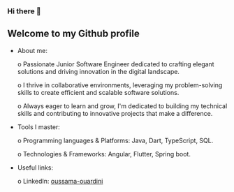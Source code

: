 ### Hi there 👋
## Welcome to my Github profile
- About me:

  o Passionate Junior Software Engineer dedicated to crafting elegant solutions and driving innovation in the digital landscape.

  o I thrive in collaborative environments, leveraging my problem-solving skills to create efficient and scalable software solutions.

  o Always eager to learn and grow, I'm dedicated to building my technical skills and contributing to innovative projects that make a difference.

- Tools I master:

  o Programming languages & Platforms: Java, Dart, TypeScript, SQL.

  o Technologies & Frameworks: Angular, Flutter, Spring boot.

- Useful links:

    o LinkedIn: [oussama-ouardini](https://www.linkedin.com/in/oussama-ouardini/)
<!--
**oussamaouardini/oussamaouardini** is a ✨ _special_ ✨ repository because its `README.md` (this file) appears on your GitHub profile.

Here are some ideas to get you started:

- 🌱 I’m currently learning Maching Learning
- 👯 I’m looking to collaborate on ...
- 🤔 I’m looking for help with ...
- 💬 Ask me about Anything
- 📫 How to reach me: ouss.ouardini@gmail.com
- 😄 Pronouns: he/him
-->
